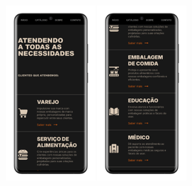 <img src="img/print-1.png" alt="Descrição da Imagem" style="width: 40%;">  <img src="img/print-2.png" alt="Descrição da Imagem" style="width: 40%;">
